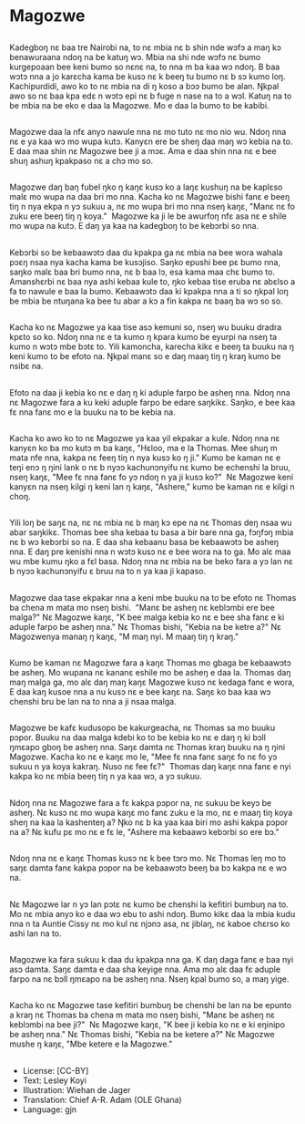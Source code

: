 # Magozwe

##
Kadegboŋ nɛ baa tre Nairobi na, to nɛ mbia nɛ b shin nde wɔfɔ a maŋ kɔ benawuraana ndoŋ na be katuŋ wɔ. Mbia na shi nde wɔfɔ nɛ bumo kurgepoaan bee keni bumo so nɛnɛ na, to nna m ba kaa wɔ ndoŋ. B baa wɔtɔ nna a jo karɛcha kama be kusɔ nɛ k beeŋ tu bumo nɛ b sɔ kumo loŋ. Kachipurdidi, awo ko to nɛ mbia na di ŋ koso a bɔɔ bumo be alan. Ŋkpal awo so nɛ baa kpa edɛ n wɔtɔ epi nɛ b fuge n nase na to a wɔl. Katuŋ na to be mbia na be eko e daa la Magozwe. Mo e daa la bumo to be kabibi.

##
Magozwe daa la nfɛ anyɔ nawule nna nɛ mo tuto nɛ mo nio wu. Ndoŋ nna nɛ e ya kaa wɔ mo wupa kutɔ. Kanyɛn ere be sheŋ daa maŋ wɔ kebia na to. E daa maa shin nɛ Magozwe bee ji a mɔɛ. Ama e daa shin nna nɛ e bee shuŋ ashuŋ kpakpaso nɛ a chɔ mo so.

##
Magozwe daŋ baŋ fubel ŋko ŋ kaŋɛ kusɔ ko a laŋɛ kushuŋ na be kaplɛso malɛ mo wupa na daa bri mo nna. Kacha ko nɛ Magozwe bishi fanɛ e beeŋ tiŋ n nya ekpa n yɔ sukuu a, nɛ mo wupa bri mo nna nseŋ kaŋɛ, "Manɛ nɛ fo zuku ere beeŋ tiŋ ŋ koya."  Magozwe ka ji le be awurfoŋ nfɛ asa nɛ e shile mo wupa na kutɔ. E daŋ ya kaa na kadegboŋ to be kebɔrbi so nna.

##
Kebɔrbi so be kebaawɔtɔ daa du kpakpa ga nɛ mbia na bee wora wahala pɔɛŋ nsaa nya kacha kama be kusɔjiso. Saŋko epushi bee pɛ bumo nna, saŋko malɛ baa bri bumo nna, nɛ b baa lɔ, esa kama maa chɛ bumo to. Amanshɛrbi nɛ baa nya ashi kebaa kule to, ŋko kebaa tise eruba nɛ abɛlso a fa to nawule e baa la bumo. Kebaawɔtɔ daa ki kpakpa nna a ti so ŋkpal loŋ be mbia be ntuŋana ka bee tu abar a kɔ a fin kakpa nɛ baaŋ ba wɔ so so.

##
Kacha ko nɛ Magozwe ya kaa tise asɔ kemuni so, nseŋ wu buuku dradra kpɛto so ko. Ndoŋ nna nɛ e ta kumo ŋ kpara kumo be eyurpi na nseŋ ta kumo n wɔtɔ mbe bɔtɛ to. Yili kamoncha, karecha kikɛ e beeŋ ta buuku na ŋ keni kumo to be efoto na. Ŋkpal manɛ so e daŋ maaŋ tiŋ ŋ kraŋ kumo be nsibɛ na.

##
Efoto na daa ji kebia ko nɛ e daŋ ŋ ki aduple farpo be asheŋ nna. Ndoŋ nna nɛ Magozwe fara a ku keki aduple farpo be edare saŋkikɛ. Saŋko, e bee kaa fɛ nna fanɛ mo e la buuku na to be kebia na.

##
Kacha ko awo ko to nɛ Magozwe ya kaa yil ekpakar a kule. Ndoŋ nna nɛ kanyɛn ko ba mo kutɔ m ba kaŋɛ, "Hɛloo, ma e la Thomas. Mee shuŋ m mata nfe nna, kakpa nɛ feeŋ tiŋ n nya kusɔ ko ŋ ji." Kumo be kaman nɛ e teŋi enɔ ŋ ŋini lank o nɛ b nyɔɔ kachunɔnyifu nɛ kumo be echenshi la bruu, nseŋ kaŋɛ, "Mee fɛ nna fanɛ fo yɔ ndoŋ n ya ji kusɔ ko?"  Nɛ Magozwe keni kanyɛn na nseŋ kilgi ŋ keni lan ŋ kaŋɛ, "Ashere," kumo be kaman nɛ e kilgi n choŋ.

##
Yili loŋ be saŋɛ na, nɛ nɛ mbia nɛ b maŋ kɔ epe na nɛ Thomas deŋ nsaa wu abar saŋkikɛ. Thomas bee sha kebaa tu basa a bir bare nna ga, fɔŋfɔŋ mbia nɛ b wɔ kebɔrbi so na. E daa sha kebaanu basa be kebaawɔtɔ be asheŋ nna. E daŋ pre kenishi nna n wɔtɔ kusɔ nɛ e bee wora na to ga. Mo alɛ maa wu mbe kumu ŋko a fɛl basa. Ndoŋ nna nɛ mbia na be beko fara a yɔ lan nɛ b nyɔɔ kachunɔnyifu ɛ bruu na to n ya kaa ji kapaso.

##
Magozwe daa tase ekpakar nna a keni mbe buuku na to be efoto nɛ Thomas ba chena m mata mo nseŋ bishi.  "Manɛ be asheŋ nɛ keblɔmbi ere bee malga?" Nɛ Magozwe kaŋɛ, "K bee malga kebia ko nɛ e bee sha fanɛ e ki aduple farpo be asheŋ nna." Nɛ Thomas bishi, "Kebia na be ketre a?" Nɛ Magozwenya manaŋ ŋ kaŋɛ, "M maŋ nyi. M maaŋ tiŋ ŋ kraŋ."

##
Kumo be kaman nɛ Magozwe fara a kaŋɛ Thomas mo gbaga be kebaawɔtɔ be asheŋ. Mo wupana nɛ kananɛ eshile mo be asheŋ e daa la. Thomas daŋ maŋ malga ga, mo alɛ daŋ maŋ kaŋɛ Magozwe kusɔ nɛ kedaga fanɛ e wora, E daa kaŋ kusoe nna a nu kusɔ nɛ e bee kaŋɛ na. Saŋɛ ko baa kaa wɔ chenshi bru be lan na to nna a ji nsaa malga.

##
Magozwe be kafɛ kudusopo be kakurgeacha, nɛ Thomas sa mo buuku pɔpor. Buuku na daa malga kdebi ko to be kebia ko nɛ e daŋ ŋ ki bɔll ŋmɛapo gboŋ be asheŋ nna. Saŋɛ damta nɛ Thomas kraŋ buuku na ŋ ŋini Magozwe. Kacha ko nɛ e kaŋɛ mo le, "Mee fɛ nna fanɛ saŋɛ fo nɛ fo yɔ sukuu n ya koya kakraŋ. Nuso nɛ fee fɛ?"  Thomas daŋ kaŋɛ nna fanɛ e nyi kakpa ko nɛ mbia beeŋ tiŋ n ya kaa wɔ, a yɔ sukuu.

##
Ndoŋ nna nɛ Magozwe fara a fɛ kakpa pɔpor na, nɛ sukuu be keyɔ be asheŋ. Nɛ kusɔ nɛ mo wupa kaŋɛ mo fanɛ zuku e la mo, nɛ e maaŋ tiŋ koya sheŋ na kaa la kashenteŋ a? Ŋko nɛ b ka yaa kaa biri mo ashi kakpa pɔpor na a? Nɛ kufu pɛ mo nɛ e fɛ le, "Ashere ma kebaawɔ kebɔrbi so ere bɔ."

##
Ndoŋ nna nɛ e kaŋɛ Thomas kusɔ nɛ k bee tɔrɔ mo. Nɛ Thomas leŋ mo to saŋɛ damta fanɛ kakpa pɔpor na be kebaawɔtɔ beeŋ ba bɔ kakpa nɛ e wɔ na.

##
Nɛ Magozwe lar n yɔ lan pɔtɛ nɛ kumo be chenshi la kefitiri bumbuŋ na to. Mo nɛ mbia anyɔ ko e daa wɔ ebu to ashi ndoŋ. Bumo kikɛ daa la mbia kudu nna n ta Auntie Cissy nɛ mo kul nɛ njɔnɔ asa, nɛ jiblaŋ, nɛ kaboe chɛrso ko ashi lan na to.

##
Magozwe ka fara sukuu k daa du kpakpa nna ga. K daŋ daga fanɛ e baa nyi asɔ damta. Saŋɛ damta e daa sha keyige nna. Ama mo alɛ daa fɛ aduple farpo na nɛ bɔll ŋmɛapo na be asheŋ nna. Nseŋ kpal bumo so, a maŋ yige.

##
Kacha ko nɛ Magozwe tase kefitiri bumbuŋ be chenshi be lan na be epunto a kraŋ nɛ Thomas ba chena m mata mo nseŋ bishi, "Manɛ be asheŋ nɛ keblɔmbi na bee ji?"  Nɛ Magozwe kaŋɛ, "K bee ji kebia ko nɛ e ki eŋinipo be asheŋ nna." Nɛ Thomas bishi, "Kebia na be ketere a?" Nɛ Magozwe mushe ŋ kaŋɛ, "Mbe ketere e la Magozwe."

##
* License: [CC-BY]
* Text: Lesley Koyi
* Illustration: Wiehan de Jager
* Translation: Chief A-R. Adam (OLE Ghana)
* Language: gjn
